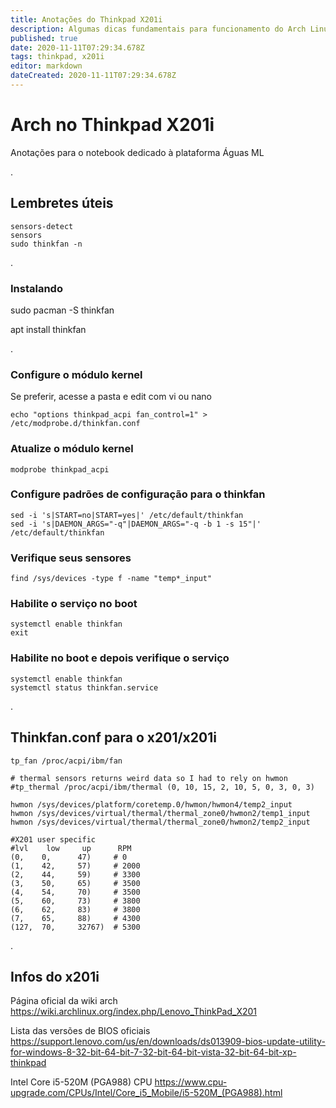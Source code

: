 ```yaml
---
title: Anotações do Thinkpad X201i
description: Algumas dicas fundamentais para funcionamento do Arch Linux no X201i dedicado à plataforma Águas ML
published: true
date: 2020-11-11T07:29:34.678Z
tags: thinkpad, x201i
editor: markdown
dateCreated: 2020-11-11T07:29:34.678Z
---
```


# Arch no Thinkpad X201i
Anotações para o notebook dedicado à plataforma Águas ML

.
## Lembretes úteis

```
sensors-detect
sensors
sudo thinkfan -n
```


.
### Instalando

sudo pacman -S thinkfan

apt install thinkfan

.
### Configure o módulo kernel
Se preferir, acesse a pasta e edit com vi ou nano

```
echo "options thinkpad_acpi fan_control=1" > /etc/modprobe.d/thinkfan.conf
```

### Atualize o módulo kernel
```
modprobe thinkpad_acpi
```

### Configure padrões de configuração para o thinkfan
```
sed -i 's|START=no|START=yes|' /etc/default/thinkfan
sed -i 's|DAEMON_ARGS="-q"|DAEMON_ARGS="-q -b 1 -s 15"|' /etc/default/thinkfan
```

### Verifique seus sensores
```
find /sys/devices -type f -name "temp*_input"
```

### Habilite o serviço no boot
```
systemctl enable thinkfan
exit
```

### Habilite no boot e depois verifique o serviço
```
systemctl enable thinkfan
systemctl status thinkfan.service
```

.
## Thinkfan.conf para o x201/x201i


```
tp_fan /proc/acpi/ibm/fan

# thermal sensors returns weird data so I had to rely on hwmon
#tp_thermal /proc/acpi/ibm/thermal (0, 10, 15, 2, 10, 5, 0, 3, 0, 3)

hwmon /sys/devices/platform/coretemp.0/hwmon/hwmon4/temp2_input
hwmon /sys/devices/virtual/thermal/thermal_zone0/hwmon2/temp1_input
hwmon /sys/devices/virtual/thermal/thermal_zone0/hwmon2/temp2_input

#X201 user specific
#lvl    low     up      RPM
(0,    0,      47)     # 0
(1,    42,     57)     # 2000
(2,    44,     59)     # 3300
(3,    50,     65)     # 3500
(4,    54,     70)     # 3500
(5,    60,     73)     # 3800
(6,    62,     83)     # 3800
(7,    65,     88)     # 4300
(127,  70,     32767)  # 5300

```

.
## Infos do x201i

Página oficial da wiki arch
https://wiki.archlinux.org/index.php/Lenovo_ThinkPad_X201

Lista das versões de BIOS oficiais
https://support.lenovo.com/us/en/downloads/ds013909-bios-update-utility-for-windows-8-32-bit-64-bit-7-32-bit-64-bit-vista-32-bit-64-bit-xp-thinkpad

Intel Core i5-520M (PGA988) CPU
https://www.cpu-upgrade.com/CPUs/Intel/Core_i5_Mobile/i5-520M_(PGA988).html
